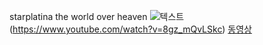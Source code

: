 starplatina
the world 
over heaven
![텍스트](http://images.wikia.com/jjba/images/c/ca/Scarykira.png?width=240)(https://www.youtube.com/watch?v=8gz_mQvLSkc)
[동영상](https://www.youtube.com/watch?v=8gz_mQvLSkc)
